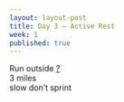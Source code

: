 ```yaml
---
layout: layout-post
title: Day 3 — Active Rest
week: 1
published: true
---
```


<div class="ex_list">
  <div class="ex">
    <div class="name">
      Run outside
      <a href="https://www.youtube.com/watch?v=WRylMkvahjM" target="_blank">?</a>
    </div>
    <div class="set">3 miles</div>
    <div class="rep">slow don’t sprint</div>
  </div>
</div>



